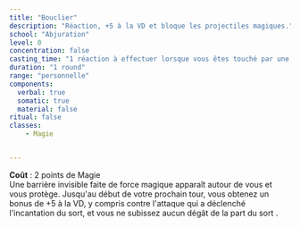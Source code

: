 ```yaml
---
title: "Bouclier"
description: "Réaction, +5 à la VD et bloque les projectiles magiques."
school: "Abjuration"
level: 0
concentration: false
casting_time: "1 réaction à effectuer lorsque vous êtes touché par une attaque ou un sort de projectile magique"
duration: "1 round"
range: "personnelle"
components:
  verbal: true
  somatic: true
  material: false
ritual: false
classes:
    - Magie


---
```

**Coût** : 2 points de Magie  
Une barrière invisible faite de force magique apparaît autour de vous et vous protège. Jusqu'au début de votre prochain tour, vous obtenez un bonus de +5 à la VD, y compris contre l'attaque qui a déclenché l'incantation du sort, et vous ne subissez aucun dégât de la part du sort <ST s="projectile-magique" />.
